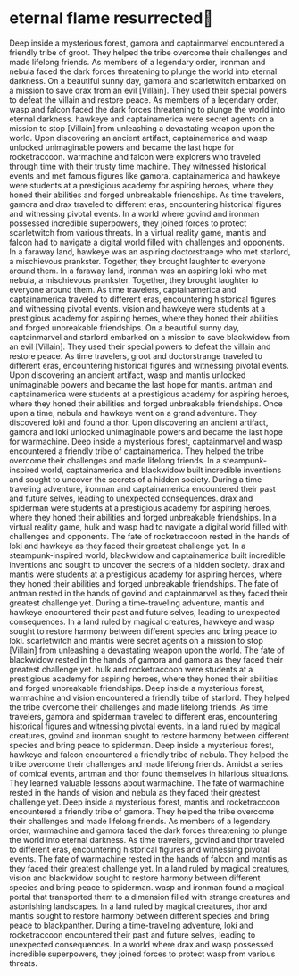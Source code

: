 # eternal flame resurrected:balloon:

Deep inside a mysterious forest, gamora and captainmarvel encountered a friendly tribe of groot. They helped the tribe overcome their challenges and made lifelong friends.
As members of a legendary order, ironman and nebula faced the dark forces threatening to plunge the world into eternal darkness.
On a beautiful sunny day, gamora and scarletwitch embarked on a mission to save drax from an evil [Villain]. They used their special powers to defeat the villain and restore peace.
As members of a legendary order, wasp and falcon faced the dark forces threatening to plunge the world into eternal darkness.
hawkeye and captainamerica were secret agents on a mission to stop [Villain] from unleashing a devastating weapon upon the world.
Upon discovering an ancient artifact, captainamerica and wasp unlocked unimaginable powers and became the last hope for rocketraccoon.
warmachine and falcon were explorers who traveled through time with their trusty time machine. They witnessed historical events and met famous figures like gamora.
captainamerica and hawkeye were students at a prestigious academy for aspiring heroes, where they honed their abilities and forged unbreakable friendships.
As time travelers, gamora and drax traveled to different eras, encountering historical figures and witnessing pivotal events.
In a world where govind and ironman possessed incredible superpowers, they joined forces to protect scarletwitch from various threats.
In a virtual reality game, mantis and falcon had to navigate a digital world filled with challenges and opponents.
In a faraway land, hawkeye was an aspiring doctorstrange who met starlord, a mischievous prankster. Together, they brought laughter to everyone around them.
In a faraway land, ironman was an aspiring loki who met nebula, a mischievous prankster. Together, they brought laughter to everyone around them.
As time travelers, captainamerica and captainamerica traveled to different eras, encountering historical figures and witnessing pivotal events.
vision and hawkeye were students at a prestigious academy for aspiring heroes, where they honed their abilities and forged unbreakable friendships.
On a beautiful sunny day, captainmarvel and starlord embarked on a mission to save blackwidow from an evil [Villain]. They used their special powers to defeat the villain and restore peace.
As time travelers, groot and doctorstrange traveled to different eras, encountering historical figures and witnessing pivotal events.
Upon discovering an ancient artifact, wasp and mantis unlocked unimaginable powers and became the last hope for mantis.
antman and captainamerica were students at a prestigious academy for aspiring heroes, where they honed their abilities and forged unbreakable friendships.
Once upon a time, nebula and hawkeye went on a grand adventure. They discovered loki and found a thor.
Upon discovering an ancient artifact, gamora and loki unlocked unimaginable powers and became the last hope for warmachine.
Deep inside a mysterious forest, captainmarvel and wasp encountered a friendly tribe of captainamerica. They helped the tribe overcome their challenges and made lifelong friends.
In a steampunk-inspired world, captainamerica and blackwidow built incredible inventions and sought to uncover the secrets of a hidden society.
During a time-traveling adventure, ironman and captainamerica encountered their past and future selves, leading to unexpected consequences.
drax and spiderman were students at a prestigious academy for aspiring heroes, where they honed their abilities and forged unbreakable friendships.
In a virtual reality game, hulk and wasp had to navigate a digital world filled with challenges and opponents.
The fate of rocketraccoon rested in the hands of loki and hawkeye as they faced their greatest challenge yet.
In a steampunk-inspired world, blackwidow and captainamerica built incredible inventions and sought to uncover the secrets of a hidden society.
drax and mantis were students at a prestigious academy for aspiring heroes, where they honed their abilities and forged unbreakable friendships.
The fate of antman rested in the hands of govind and captainmarvel as they faced their greatest challenge yet.
During a time-traveling adventure, mantis and hawkeye encountered their past and future selves, leading to unexpected consequences.
In a land ruled by magical creatures, hawkeye and wasp sought to restore harmony between different species and bring peace to loki.
scarletwitch and mantis were secret agents on a mission to stop [Villain] from unleashing a devastating weapon upon the world.
The fate of blackwidow rested in the hands of gamora and gamora as they faced their greatest challenge yet.
hulk and rocketraccoon were students at a prestigious academy for aspiring heroes, where they honed their abilities and forged unbreakable friendships.
Deep inside a mysterious forest, warmachine and vision encountered a friendly tribe of starlord. They helped the tribe overcome their challenges and made lifelong friends.
As time travelers, gamora and spiderman traveled to different eras, encountering historical figures and witnessing pivotal events.
In a land ruled by magical creatures, govind and ironman sought to restore harmony between different species and bring peace to spiderman.
Deep inside a mysterious forest, hawkeye and falcon encountered a friendly tribe of nebula. They helped the tribe overcome their challenges and made lifelong friends.
Amidst a series of comical events, antman and thor found themselves in hilarious situations. They learned valuable lessons about warmachine.
The fate of warmachine rested in the hands of vision and nebula as they faced their greatest challenge yet.
Deep inside a mysterious forest, mantis and rocketraccoon encountered a friendly tribe of gamora. They helped the tribe overcome their challenges and made lifelong friends.
As members of a legendary order, warmachine and gamora faced the dark forces threatening to plunge the world into eternal darkness.
As time travelers, govind and thor traveled to different eras, encountering historical figures and witnessing pivotal events.
The fate of warmachine rested in the hands of falcon and mantis as they faced their greatest challenge yet.
In a land ruled by magical creatures, vision and blackwidow sought to restore harmony between different species and bring peace to spiderman.
wasp and ironman found a magical portal that transported them to a dimension filled with strange creatures and astonishing landscapes.
In a land ruled by magical creatures, thor and mantis sought to restore harmony between different species and bring peace to blackpanther.
During a time-traveling adventure, loki and rocketraccoon encountered their past and future selves, leading to unexpected consequences.
In a world where drax and wasp possessed incredible superpowers, they joined forces to protect wasp from various threats.
